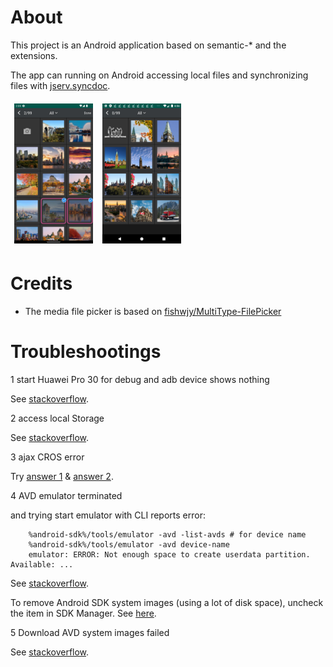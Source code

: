 # About

This project is an Android application based on semantic-* and the extensions.

The app can running on Android accessing local files and synchronizing files with
[jserv.syncdoc](https://github.com/odys-z/semantic-jserv/tree/master/docsync.jserv).

<div>
<img src='docsphinx/res/01-img-picking.png' style="width: 9em; padding:0.4em"/>
<img src='docsphinx/res/02-images.png' style="width: 9em; padding:0.4em"/>
</div>

# Credits

- The media file picker is based on [fishwjy/MultiType-FilePicker](https://github.com/fishwjy/MultiType-FilePicker)


# Troubleshootings

1 start Huawei Pro 30 for debug and adb device shows nothing

See [stackoverflow](https://stackoverflow.com/a/53887437/7362888).

2 access local Storage

See [stackoverflow](https://stackoverflow.com/a/54342155/7362888).

3 ajax CROS error

Try 
[answer 1](https://stackoverflow.com/a/10567914/7362888)
&
[answer 2](https://stackoverflow.com/a/54342155/7362888).

4 AVD emulator terminated

and trying start emulator with CLI reports error:

```
    %android-sdk%/tools/emulator -avd -list-avds # for device name
    %android-sdk%/tools/emulator -avd device-name
    emulator: ERROR: Not enough space to create userdata partition. Available: ...
```

See [stackoverflow](https://stackoverflow.com/a/44931679).

To remove Android SDK system images (using a lot of disk space), uncheck the item
in SDK Manager. See [here](https://stackoverflow.com/a/34369232).

5 Download AVD system images failed

See [stackoverflow](https://stackoverflow.com/q/45686444).
